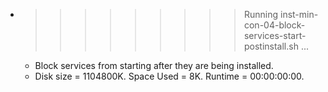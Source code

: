 * >>>>>>>>> Running inst-min-con-04-block-services-start-postinstall.sh ...
  * Block services from starting after they are being installed.
  * Disk size = 1104800K. Space Used = 8K. Runtime = 00:00:00:00.
